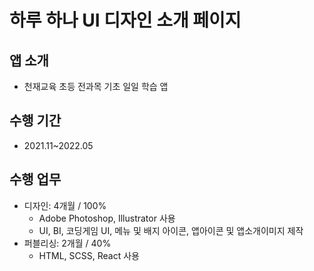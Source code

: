 # 하루 하나 UI 디자인 소개 페이지
## 앱 소개
+ 천재교육 초등 전과목 기초 일일 학습 앱

## 수행 기간
+ 2021.11~2022.05

## 수행 업무
+ 디자인: 4개월 / 100%
  + Adobe Photoshop, Illustrator 사용 
  + UI, BI, 코딩게임 UI, 메뉴 및 배지 아이콘, 앱아이콘 및 앱소개이미지 제작
+ 퍼블리싱: 2개월 / 40%
  + HTML, SCSS, React 사용   
